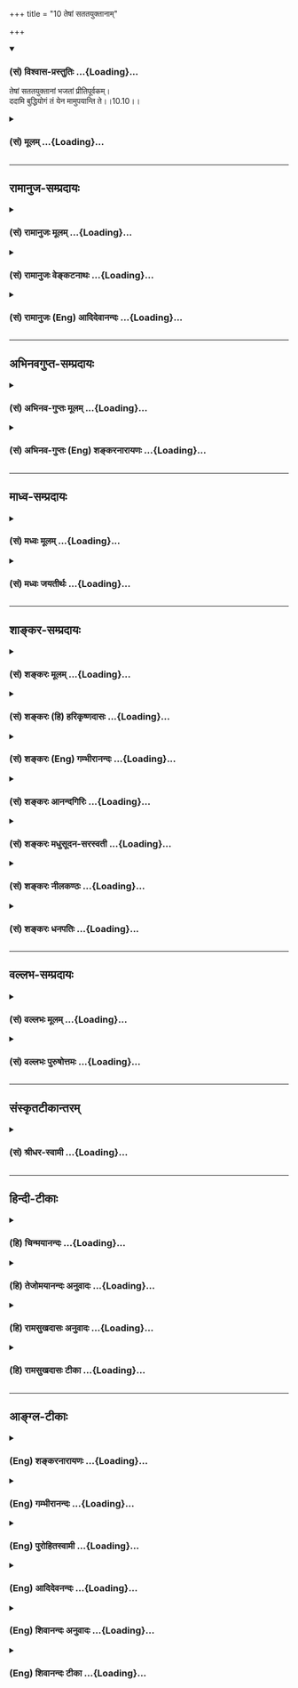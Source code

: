 +++
title = "10 तेषां सततयुक्तानाम्"

+++
<div class="js_include" newlevelforh1="3" title="(सं) विश्वास-प्रस्तुतिः" unfilled url="/purANam_vaiShNavam/mahAbhAratam/06-bhIShma-parva/03-bhagavad-gItA-parva/saMskRtam/vishvAsa-prastutiH/10_vibhUti-vistAra-yoga/10_teShAM_satatayukt.md">
<details open><summary><h3>(सं) विश्वास-प्रस्तुतिः ...{Loading}...</h3></summary>

तेषां सततयुक्तानां भजतां प्रीतिपूर्वकम्।  
ददामि बुद्धियोगं तं येन मामुपयान्ति ते।।10.10।।
</details>
</div>
<div class="js_include collapsed" newlevelforh1="3" title="(सं) मूलम्" unfilled url="/purANam_vaiShNavam/mahAbhAratam/06-bhIShma-parva/03-bhagavad-gItA-parva/saMskRtam/mUlam/10_vibhUti-vistAra-yoga/10_teShAM_satatayukt.md">
<details><summary><h3>(सं) मूलम् ...{Loading}...</h3></summary>

तेषां सततयुक्तानां भजतां प्रीतिपूर्वकम्।  
ददामि बुद्धियोगं तं येन मामुपयान्ति ते।।10.10।।
</details>
</div>


_________________
## रामानुज-सम्प्रदायः
<div class="js_include collapsed" newlevelforh1="3" title="(सं) रामानुजः मूलम्" unfilled url="/purANam_vaiShNavam/mahAbhAratam/06-bhIShma-parva/03-bhagavad-gItA-parva/saMskRtam/rAmAnujaH/mUlam/10_vibhUti-vistAra-yoga/10_teShAM_satatayukt.md">
<details><summary><h3>(सं) रामानुजः मूलम् ...{Loading}...</h3></summary>

।।10.10।।**तेषां सततयुक्तानां** मयि सततयोगम् आशंसमानानां मां भजमानानाम्
अहं **तम्** एव **बुद्धियोगं** विपाकदशापन्नं **प्रीतिपूर्वकम् ददामि येन
ते माम् उपयान्ति। किं च --**

</details>
</div>
<div class="js_include collapsed" newlevelforh1="3" title="(सं) रामानुजः वेङ्कटनाथः" unfilled url="/purANam_vaiShNavam/mahAbhAratam/06-bhIShma-parva/03-bhagavad-gItA-parva/saMskRtam/rAmAnujaH/venkaTanAthaH/10_vibhUti-vistAra-yoga/10_teShAM_satatayukt.md">
<details><summary><h3>(सं) रामानुजः वेङ्कटनाथः ...{Loading}...</h3></summary>

  
  
।।10.10।। भगवद्गुणविभूतिज्ञानस्य भक्त्युत्पत्तिविवृद्धिहेतुत्वमुक्तम्
तथाविधविवृद्धभक्तेर्भगवत्प्राप्तिपूर्वभाविविशदतमसाक्षात्काररूपावस्थाविशेषहेतुत्वं
भगवत्प्रसादावान्तरव्यापारकमुच्यतेतेषामिति। मयि सततयोगमाशंसमानानामिति। नहि
सततं समाधानरूपो योगः शक्यः। सततशब्देन प्रतिदिनविवक्षा च न स्वारसिकी; न च
प्राप्तिरूपसततयोग इदानीं वृत्तः अत आशंसार्थत्वमेव युक्तमिति भावः। तमेवेति
आशंसाविषयान्तर्गतमेवेत्यर्थः। सततयोगाशंसयैव भजने प्रीतिरूपत्वस्य
फलितत्वात्प्रीतिपूर्वकम् इत्यस्य भजनान्वये प्रयोजनं नास्तिददामि
इत्यनेनान्वये तु भजनावान्तरव्यापारकथनरूपेण
परमोदारत्वादिभगवद्गुणगणप्रकाशनेन च
महत्प्रयोजनमित्यभिप्रायेणप्रीतिपूर्वकं ददामीत्यन्वय उक्तः। मामुपयान्ति
इत्यत्रापरामृष्टपदपदार्थैर्मूढैरैक्यापत्तिर्व्याख्याता।  
  

</details>
</div>
<div class="js_include collapsed" newlevelforh1="3" title="(सं) रामानुजः (Eng) आदिदेवानन्दः" unfilled url="/purANam_vaiShNavam/mahAbhAratam/06-bhIShma-parva/03-bhagavad-gItA-parva/saMskRtam/rAmAnujaH/english/AdidevAnandaH/10_vibhUti-vistAra-yoga/10_teShAM_satatayukt.md">
<details><summary><h3>(सं) रामानुजः (Eng) आदिदेवानन्दः ...{Loading}...</h3></summary>

10.10 To those 'ceaselessly united with Me,' namely, those who desire
ceaseless union with Me, and who are worshipping Me, I grant with love,
that same 'Buddhi-yoga' or devotional attitude of a mature state. By
that they come to Me. Likewise:

</details>
</div>


_________________
## अभिनवगुप्त-सम्प्रदायः
<div class="js_include collapsed" newlevelforh1="3" title="(सं) अभिनव-गुप्तः मूलम्" unfilled url="/purANam_vaiShNavam/mahAbhAratam/06-bhIShma-parva/03-bhagavad-gItA-parva/saMskRtam/abhinava-guptaH/mUlam/10_vibhUti-vistAra-yoga/10_teShAM_satatayukt.md">
<details><summary><h3>(सं) अभिनव-गुप्तः मूलम् ...{Loading}...</h3></summary>

।।10.6 -- 10.11।। महर्षय इत्यादि भास्वता इत्यन्तम्। परस्परबोधनया
अन्योन्यबोधस्फारसंक्रमणात् सर्व एव हि प्रमातारः एक ईश्वर इति
विततव्याप्त्या +++(S;;N वितत्य व्याप्त्या)+++ सुखेनैव
सर्वशक्तिकसर्वगतस्वात्मरूपताधिगमेन +++(S -- ताधिशयनेन अधिगमेन)+++
माहेश्वर्यमेषामिति भावः +++(After इति भावः ;N add तेषां सततयुक्तानाम्
इत्यतः प्रभृति अध्यायान्ता टीका उट्टङ्किता युगपद्धि वेद्या। तेषामेव अनु
च अर्जुनप्रश्नपद्यानि षट् उल्लिखति। श्रीभगवान् अथवा बहुना इति पर्यन्तानि
पद्यानि 23,वक्ति।। These sentences are obviously of some copyist. It is
to be noted however that the Mss. generally contain seven (not six)+++
verses of Arjuna and then 24 +++(not 23)+++ verses of the hagavan) ।

</details>
</div>
<div class="js_include collapsed" newlevelforh1="3" title="(सं) अभिनव-गुप्तः (Eng) शङ्करनारायणः" unfilled url="/purANam_vaiShNavam/mahAbhAratam/06-bhIShma-parva/03-bhagavad-gItA-parva/saMskRtam/abhinava-guptaH/english/shankaranArAyaNaH/10_vibhUti-vistAra-yoga/10_teShAM_satatayukt.md">
<details><summary><h3>(सं) अभिनव-गुप्तः (Eng) शङ्करनारायणः ...{Loading}...</h3></summary>

10.10 See Comment under 10.11

</details>
</div>


_________________
## माध्व-सम्प्रदायः
<div class="js_include collapsed" newlevelforh1="3" title="(सं) मध्वः मूलम्" unfilled url="/purANam_vaiShNavam/mahAbhAratam/06-bhIShma-parva/03-bhagavad-gItA-parva/saMskRtam/madhvaH/mUlam/10_vibhUti-vistAra-yoga/10_teShAM_satatayukt.md">
<details><summary><h3>(सं) मध्वः मूलम् ...{Loading}...</h3></summary>

।।10.8 -- 10.10।। सन्ति च भजन्तः केचिदित्याह -- अहमित्यादिना।

</details>
</div>
<div class="js_include collapsed" newlevelforh1="3" title="(सं) मध्वः जयतीर्थः" unfilled url="/purANam_vaiShNavam/mahAbhAratam/06-bhIShma-parva/03-bhagavad-gItA-parva/saMskRtam/madhvaH/jayatIrthaH/10_vibhUti-vistAra-yoga/10_teShAM_satatayukt.md">
<details><summary><h3>(सं) मध्वः जयतीर्थः ...{Loading}...</h3></summary>

।।10.8 -- 10.10।। ननुएतां विभूतिम् \[10।7\] इति परिज्ञातुः फलमुक्तं
तत्किमर्थं पुनरुच्यते इत्यतस्तात्पर्यान्तरमाह -- **सन्ति** **चे**ति।
उक्तफले विश्वासजननार्थमिति शेषः।

</details>
</div>


_________________
## शाङ्कर-सम्प्रदायः
<div class="js_include collapsed" newlevelforh1="3" title="(सं) शङ्करः मूलम्" unfilled url="/purANam_vaiShNavam/mahAbhAratam/06-bhIShma-parva/03-bhagavad-gItA-parva/saMskRtam/shankaraH/mUlam/10_vibhUti-vistAra-yoga/10_teShAM_satatayukt.md">
<details><summary><h3>(सं) शङ्करः मूलम् ...{Loading}...</h3></summary>

।।10.10।। --,**तेषां सततयुक्तानां** नित्याभियुक्तानां
निवृत्तसर्वबाह्यैषणानां भजतां सेवमानानाम्। किम् अर्थित्वादिना कारणेन
नेत्याह -- **प्रीतिपूर्वकं** प्रीतिः स्नेहः तत्पूर्वकं मां
भजतामित्यर्थः। **ददामि** प्रयच्छामि **बुद्धियोगं** बुद्धिः सम्यग्दर्शनं
मत्तत्त्वविषयं तेन योगः बुद्धियोगः **तं** बुद्धियोगम्; **येन**
बुद्धियोगेन सम्यग्दर्शनलक्षणेन **मां** परमेश्वरम् आत्मभूतम् आत्मत्वेन
**उपयान्ति** प्रतिपद्यन्ते। के **ते** ये मच्चित्तत्वादिप्रकारैः मां
भजन्ते।। किमर्थम्; कस्य वा; त्वत्प्राप्तिप्रतिबन्धहेतोः नाशकं बुद्धियोगं
तेषां त्वद्भक्तानां ददासि इत्यपेक्षायामाह --,

</details>
</div>
<div class="js_include collapsed" newlevelforh1="3" title="(सं) शङ्करः (हि) हरिकृष्णदासः" unfilled url="/purANam_vaiShNavam/mahAbhAratam/06-bhIShma-parva/03-bhagavad-gItA-parva/saMskRtam/shankaraH/hindI/harikRShNadAsaH/10_vibhUti-vistAra-yoga/10_teShAM_satatayukt.md">
<details><summary><h3>(सं) शङ्करः (हि) हरिकृष्णदासः ...{Loading}...</h3></summary>

।।10.10।। जो पुरुष मुझमें प्रेम रखते हुए उपर्युक्त प्रकारसे मेरा भजन करते
हैं --, उन समस्त बाह्य तृष्णाओंसे रहित निरन्तर तत्पर होकर भजन -- सेवन
करनेवाले पुरुषोंको; किसी वस्तुकी इच्छा आदि कारणोंसे भजनेवालोंको नहीं;
किंतु प्रीतिपूर्वक भजनेवालोंको यानी प्रेमपूर्वक मेरा भजन करनेवालोंको;
मैं वह बुद्धियोग देता हूँ। मेरे तत्त्वके यथार्थ ज्ञानका नाम बुद्धि है;
उससे युक्त होना ही बुद्धियोग है। वह ऐसा बुद्धियोग मैं ( उनको ) देता हूँ
कि जिस पूर्णज्ञानरूप बुद्धियोगसे वे मुझ आत्मरूप परमेश्वरको आत्मरूपसे समझ
लेते हैं। वे कौन हैं जो मच्चित्ताः आदि ऊपर कहे हुए प्रकारोंसे मेरा भजन
करते हैं।  
  
,

</details>
</div>
<div class="js_include collapsed" newlevelforh1="3" title="(सं) शङ्करः (Eng) गम्भीरानन्दः" unfilled url="/purANam_vaiShNavam/mahAbhAratam/06-bhIShma-parva/03-bhagavad-gItA-parva/saMskRtam/shankaraH/english/gambhIrAnandaH/10_vibhUti-vistAra-yoga/10_teShAM_satatayukt.md">
<details><summary><h3>(सं) शङ्करः (Eng) गम्भीरानन्दः ...{Loading}...</h3></summary>

10.10 Tesam, to them, who, becoming devotees, adore Me in the manner
described earlier; satata-yuktanam, who are ever devoted, ever attached,
who have become free from all external desires; and bhajatam, who
worship-. Is it because of hankering for possessions; The Lord says: No,
(they worship) priti-purvakam, with love. To them who worship Me with
that (love), dadami, I grant; tam, that; buddhi-yogam, possession of
wisdom-buddhi means full enlightenment with regard to My real nature;
coming in possession (yoga) of that is buddhi-yoga; yena, by which
possession of wisdom consisting in full enlightenment; upayanti, they
reach, realize as their own Self; mam, Me, the supreme God who is the
Self. Who do so; Te, they, who adore Me through such disciplines as
fixing their minds on Me, etc. 'For what purpose, or as the destroyer of
what cause standing as an obstacle on the way of reaching You, do You
bestow that possession of wisdom to those devotees of Yours;' In reply
to such a ery the Lord says:

</details>
</div>
<div class="js_include collapsed" newlevelforh1="3" title="(सं) शङ्करः आनन्दगिरिः" unfilled url="/purANam_vaiShNavam/mahAbhAratam/06-bhIShma-parva/03-bhagavad-gItA-parva/saMskRtam/shankaraH/AnandagiriH/10_vibhUti-vistAra-yoga/10_teShAM_satatayukt.md">
<details><summary><h3>(सं) शङ्करः आनन्दगिरिः ...{Loading}...</h3></summary>

।।10.10।। यदुक्तं सोऽविकम्पेनेत्यादि तदर्थं भूमिकां कृत्वा
तदिदानीमुदाहरति -- **ये यथोक्तेति।** नित्याभियुक्तानामनवरतं
भगवत्यैकाग्र्यसंपन्नानामित्यर्थः। पुत्रादिलोकत्रयहेत्वर्थित्वेन वा
गर्भदासत्वेन वा प्रत्यहं जीवनोपायसिद्धये वा भजनमिति शङ्कित्वा दूषयति --
**किमित्यादिना।** प्रागुक्तां ज्ञानाख्यां भक्तिं स्नेहेन
कुर्वतामित्यर्थः। तेभ्योऽहं तत्त्वज्ञानं प्रयच्छामीत्याह -- **ददामीति।**
उक्तबुद्धिसंबन्धस्य फलमाह -- **येनेति।**
ध्यानजन्यप्रकर्षकाष्ठागतान्तःकरणपरिणामे
निरस्ताशेषविशेषभगवद्रूपप्राप्तिहेतौ बुद्धियोगे
प्रश्नपूर्वकमुक्तानधिकारिणो दर्शयति -- **के त इति।**

</details>
</div>
<div class="js_include collapsed" newlevelforh1="3" title="(सं) शङ्करः मधुसूदन-सरस्वती" unfilled url="/purANam_vaiShNavam/mahAbhAratam/06-bhIShma-parva/03-bhagavad-gItA-parva/saMskRtam/shankaraH/madhusUdana-sarasvatI/10_vibhUti-vistAra-yoga/10_teShAM_satatayukt.md">
<details><summary><h3>(सं) शङ्करः मधुसूदन-सरस्वती ...{Loading}...</h3></summary>

।।10.10।। ये यथोक्तेन प्रकारेण भजन्ते मां -- तेषां सततं सर्वदा युक्तानां
भगवत्येकाग्रबुद्धीनां। अतएव लाभपूजाख्यात्याद्यनभिसंधाय प्रीतिपूर्वकमेव
भजतां सेवमानानां तेषां अविकम्पेन योगेनेति यः प्रागुक्तस्तं बुद्धियोगं
मत्तत्त्वविषयसम्यग्दर्शनं ददामि उत्पादयामि। येन बुद्धियोगेन
मामीश्वरमात्मत्वेनोपयान्ति ये मच्चित्तत्वादिप्रकारैर्मां भजन्ते ते।

</details>
</div>
<div class="js_include collapsed" newlevelforh1="3" title="(सं) शङ्करः नीलकण्ठः" unfilled url="/purANam_vaiShNavam/mahAbhAratam/06-bhIShma-parva/03-bhagavad-gItA-parva/saMskRtam/shankaraH/nIlakaNThaH/10_vibhUti-vistAra-yoga/10_teShAM_satatayukt.md">
<details><summary><h3>(सं) शङ्करः नीलकण्ठः ...{Loading}...</h3></summary>

।।10.10।। उपासनायाः फलमाह -- **तेषामिति।** सततयुक्तानां नित्योत्साहवताम्।
प्रीतिः प्रेमा तत्पूर्वकं भजतां सेवमानानां तेभ्यो ददामि तं बुद्धियोगं
ज्ञानरूपं योगं समाधिम्। ज्ञाननिष्ठामित्यर्थः। तां ददामि येन यया निष्ठया
ते मामुपयान्ति समुद्रमिव नद्योऽभेदेन प्रविशन्ति।

</details>
</div>
<div class="js_include collapsed" newlevelforh1="3" title="(सं) शङ्करः धनपतिः" unfilled url="/purANam_vaiShNavam/mahAbhAratam/06-bhIShma-parva/03-bhagavad-gItA-parva/saMskRtam/shankaraH/dhanapatiH/10_vibhUti-vistAra-yoga/10_teShAM_satatayukt.md">
<details><summary><h3>(सं) शङ्करः धनपतिः ...{Loading}...</h3></summary>

।।10.10।। तेषां सततयुक्तानां सततं निरन्तरमभियुक्तानाम्।
किमर्थित्वादिपूर्वकं नेत्याह। प्रीतिः स्नेहस्तपूर्वकं भजताम्।
प्रेमलक्षणभक्तिमतामित्यर्थः। तं सम्यग्ज्ञानलक्षणमविकल्पबुद्धियोगं ददामि।
येन बुद्धियोगेन मां परमात्मानमात्मत्वेपयान्ति प्रतिपद्यन्ते।
साक्षात्कुर्वन्तीत्यर्थः। ते ये मां मच्चित्तत्वादिप्रकारैर्भजन्ते।

</details>
</div>


_________________
## वल्लभ-सम्प्रदायः
<div class="js_include collapsed" newlevelforh1="3" title="(सं) वल्लभः मूलम्" unfilled url="/purANam_vaiShNavam/mahAbhAratam/06-bhIShma-parva/03-bhagavad-gItA-parva/saMskRtam/vallabhaH/mUlam/10_vibhUti-vistAra-yoga/10_teShAM_satatayukt.md">
<details><summary><h3>(सं) वल्लभः मूलम् ...{Loading}...</h3></summary>

।।10.8 -- 10.10।। विभूतियोगज्ञानविपाकरूपभक्तिविवृद्धिं दर्शयति चतुर्भिः
पुमर्थरूपैः अहमित्यादिभिः -- अहं सर्वस्य प्रभव इत्यादि।
विश्वोत्पादकत्वप्रवर्त्तकत्वरूपस्वयोगविभूतिस्वरूपाविष्करणं इत्येवं मम
योगं विभूतिं च भगवन्मार्गीयाचार्योपदेशद्वारा मयि भावो भक्तिस्तया
समन्विता मां सेवन्ते बुधाः। एते च,माहात्म्यज्ञानपूर्वकभक्तिमन्तो
भगवत्सेवकाः स्वरूपतो निर्दिश्यन्ते भगवन्मार्गीया उद्धवादय इव। मच्चित्ता
इति मदर्पितान्तःकरणाः। मद्गतप्राणा इति -- प्राणशब्द इन्द्रियप्राणवाचक
इति मदर्पितेन्द्रियप्राणाः मयि सततं युक्ता देहेनेति; समर्पितदेहाः आत्मना
वा भगवति सततं युक्ताः अयमेव ब्रह्मसम्बन्धः भगवते कृष्णाय
दारागारपुत्राप्त -- इतिवाक्यात्आत्मना सह तत्तदीहापराणि
देहेन्द्रियप्राणान्तःकरणानि तद्धर्मांश्च समर्पयित्वा स्वयं दासभूता
नित्यं भगवन्तं भजन्ते सेवामार्गप्रकारेण सेवन्ते; न पूजाडम्बरेणेति;
सेवायां स्थितिस्तेषामुक्तासेवायां वा कथायां वा इति भक्तिवर्द्धिन्यां
कथायां च स्थितिमाह -- परस्परं बोधयन्तः कथयन्तश्च मां इति। तदपि नित्यं; न
तु नैमित्तिकम्। तथैव च तुष्यन्ति मनउत्सवादिषु च रमन्ति अनुकरणेन वा
क्री़डन्ति तथाभूतानां तेषां प्रीतिपूर्वकं
पुष्टिमर्यादानुकूलापरानुरक्तिरीश्वरे सर्वात्मना प्रीतिस्तत्पूर्वकं भजतां
सेवतां -- अनेनचेतस्तत्प्रवणं सेवा इति मानसीस्वरूपमुक्तं -- तेषामेव
बुद्धियोगं विपाकदशामापन्नं ददामि येन ते मां पुरुषोत्तमं उप समीप एव
प्राप्ता भवन्ति। इत्थं तेषां निर्गुणमुक्तिर्भावितया सूचिता।

</details>
</div>
<div class="js_include collapsed" newlevelforh1="3" title="(सं) वल्लभः पुरुषोत्तमः" unfilled url="/purANam_vaiShNavam/mahAbhAratam/06-bhIShma-parva/03-bhagavad-gItA-parva/saMskRtam/vallabhaH/puruShottamaH/10_vibhUti-vistAra-yoga/10_teShAM_satatayukt.md">
<details><summary><h3>(सं) वल्लभः पुरुषोत्तमः ...{Loading}...</h3></summary>

  
  
।।10.10।। एवम्भावेन भजतामहं फलं ददामीत्याह -- एवमिति। एवममुना प्रकारेण
सततयुक्तानां निरन्तरं मत्कृपाविशिष्टानां प्रीतिपूर्वकमनुद्वेगेन भजतां तं
बुद्धियोगं मत्स्वरूपानुभवात्मकभक्त्युपायरूपं ददामि; येन ते मामुपयान्ति
प्राप्नुवन्ति। उपसर्गेण तथा यान्ति यथा तद्भावच्युतिः कदापि न भवतीति
ज्ञापितम्।  
  

</details>
</div>


_________________
## संस्कृतटीकान्तरम्
<div class="js_include collapsed" newlevelforh1="3" title="(सं) श्रीधर-स्वामी" unfilled url="/purANam_vaiShNavam/mahAbhAratam/06-bhIShma-parva/03-bhagavad-gItA-parva/saMskRtam/shrIdhara-svAmI/10_vibhUti-vistAra-yoga/10_teShAM_satatayukt.md">
<details><summary><h3>(सं) श्रीधर-स्वामी ...{Loading}...</h3></summary>

।।10.10।। एवंभूतानां च सम्यग्ज्ञानमहं ददामीत्याह **-- तेषामिति।** एवं
सततयुक्तानां मय्यासक्तानां प्रीतिपूर्वकं भजतां तेषां तं बुद्धिरूपं
योगमुपायं ददामि। तमिति कम्। येनोपायेन ते भक्ता मां प्राप्नुवन्ति।

</details>
</div>


_________________
## हिन्दी-टीकाः
<div class="js_include collapsed" newlevelforh1="3" title="(हि) चिन्मयानन्दः" unfilled url="/purANam_vaiShNavam/mahAbhAratam/06-bhIShma-parva/03-bhagavad-gItA-parva/hindI/chinmayAnandaH/10_vibhUti-vistAra-yoga/10_teShAM_satatayukt.md">
<details><summary><h3>(हि) चिन्मयानन्दः ...{Loading}...</h3></summary>

।।10.10।। जब तक सबसे श्रेष्ठ आनन्ददायक वस्तु या लक्ष्य को नहीं पाया गया
है जिसमें हमारा मन पूर्णतया रम सके; तब तक बाह्य विषयों; भावनाओं तथा
विचारों के जगत् के साथ हुए तादात्म्य से हमारी सफलतापूर्वक निवृत्ति नहीं
हो सकती। आनन्दस्वरूप आत्मा में ध्यानाकर्षण करने की ऐसी सार्मथ्य है और
इसलिए; जिस मात्रा या सीमा तक इस आत्मस्वरूप में मन स्थित होता है; उसी
मात्रा में वह दुखदायी मिथ्या बंधनों की पकड़ से मुक्त हो जाता है। इस
वेदान्तिक सत्य का भगवान् श्रीकृष्ण इस वाक्य में वर्णन करते हैं; जो मेरा
भक्तिपूर्वक भजन करते हैं। प्रिय के साथ तादात्म्य का ही अर्थ है प्रेम।
आत्मा के साथ हुए तादात्म्य के अनुपात में ही जीव भक्त कहलाता है और जब वह
सततयुक्त हो जाता है; तभी वह वास्तविक रूप में हृदयस्थित अपनी अव्यक्त
दिव्यता को अभिव्यक्त कर पाता है। ऐसे भक्त जो निरन्तर भक्ति; सन्तोष और
आनन्द के वातावरण में सतत आत्मा का चिन्तन करते हैं उन भक्तों को स्वयं
भगवान् ही वह बुद्धियोग देते हैं; जिसके द्वारा वे भगवान् को ही प्राप्त
होते हैं। बुद्धियोग का पहले भी वर्णन किया जा चुका है। आत्मा के अनन्त
स्वरूप पर निदिध्यासन से सम्यक् ज्ञान प्राप्त करना ही बुद्धियोग है।
प्रस्तुत संदर्भ में उसकी व्याख्या इस प्रकार की जा सकती है कि उपर्युक्त
पद्धति से साधनाभ्यास करने वाले साधक को सत्य का बौद्धिक ग्रहण होता है।
निसंदेह हमारा वह अभिप्राय कदापि नहीं है कि परिच्छिन्न बुद्धि के द्वारा
कभी अनन्त वस्तु का ग्रहण किया जा सकता है। हम केवल लौकिक जगत् के एक
सुपरिचित वाक्प्रचार का उपयोग ही कर रहे हैं। जब तक बुद्धि से ग्रहण किया
गया एक अनुभव किसी अन्य अनुभव से बाधित नहीं होता; तब तक उस पूर्व अनुभव को
प्रामाणिक और संदेह रहित माना जाता है। आत्मा का अनुभव्ा कदापि बाधित नहीं
हो सकता; क्योंकि वह अनुभवकर्ता का ही स्वरूप है। ऐसा दृढ़ ज्ञान केवल उन
साधकों को ही प्राप्त होता है जिनमें आत्मानुसंधान करने की परिपक्वता एवं
स्थिरता आ जाती है। इस प्रकार; उक्त ध्यानाभ्यास के द्वारा सत्य पर पड़े
आवरण और तज्जनित विक्षेपों की सर्वथा निवृत्ति हो जाती है; तब वह साधक
समाधि का साक्षात् अनुभव करता है; जो बुद्धियोग की परिसमाप्ति और पूर्णता
है। इस बुद्धियोग के द्वारा भगवान् अपने भक्तों के लिए निश्चित रूप से क्या
करते हैं; इसका वर्णन अगले श्लोक में है --

</details>
</div>
<div class="js_include collapsed" newlevelforh1="3" title="(हि) तेजोमयानन्दः अनुवादः" unfilled url="/purANam_vaiShNavam/mahAbhAratam/06-bhIShma-parva/03-bhagavad-gItA-parva/hindI/tejomayAnandaH/anuvAdaH/10_vibhUti-vistAra-yoga/10_teShAM_satatayukt.md">
<details><summary><h3>(हि) तेजोमयानन्दः अनुवादः ...{Loading}...</h3></summary>

।।10.10।। उन (मुझ से) नित्य युक्त हुए और प्रेमपूर्वक मेरा भजन करने वाले
भक्तों को, मैं वह 'बुद्धियोग' देता हूँ जिससे वे मुझे प्राप्त होते हैं।।

</details>
</div>
<div class="js_include collapsed" newlevelforh1="3" title="(हि) रामसुखदासः अनुवादः" unfilled url="/purANam_vaiShNavam/mahAbhAratam/06-bhIShma-parva/03-bhagavad-gItA-parva/hindI/rAmasukhadAsaH/anuvAdaH/10_vibhUti-vistAra-yoga/10_teShAM_satatayukt.md">
<details><summary><h3>(हि) रामसुखदासः अनुवादः ...{Loading}...</h3></summary>

।।10.10।। उन नित्य-निरन्तर मेरेमें लगे हुए और प्रेमपूर्वक मेरा भजन
करनेवाले भक्तोंको मैं वह बुद्धियोग देता हूँ, जिससे उनको मेरी प्राप्ति हो
जाती है।

</details>
</div>
<div class="js_include collapsed" newlevelforh1="3" title="(हि) रामसुखदासः टीका" unfilled url="/purANam_vaiShNavam/mahAbhAratam/06-bhIShma-parva/03-bhagavad-gItA-parva/hindI/rAmasukhadAsaH/TIkA/10_vibhUti-vistAra-yoga/10_teShAM_satatayukt.md">
<details><summary><h3>(हि) रामसुखदासः टीका ...{Loading}...</h3></summary>

।।10.10।।***व्याख्या --***\[भगवन्निष्ठ भक्त भगवान्को छोड़कर न तो समता
चाहते हैं, न तत्त्वज्ञान चाहते हैं तथा न और ही कुछ चाहते हैं **(टिप्पणी
प₀ 546.3)**। उनका तो एक ही काम है-- हरदम भगवान्में लगे रहना। भगवान्में
लगे रहनेके सिवाय उनके लिये और कोई काम ही नहीं है। अब सारा-का-सारा काम,
सारी जिम्मेवारी भगवान्की ही है अर्थात् उन भक्तोंसे जो कुछ कराना है, उनको
जो कुछ देना है आदि सब काम भगवान्का ही रह जाता है। इसलिये भगवान् यहाँ (दो
श्लोकोंमें) उन भक्तोंको समता और तत्त्वज्ञान देनेकी बात कह रहे हैं। \]

</details>
</div>


_________________
## आङ्ग्ल-टीकाः
<div class="js_include collapsed" newlevelforh1="3" title="(Eng) शङ्करनारायणः" unfilled url="/purANam_vaiShNavam/mahAbhAratam/06-bhIShma-parva/03-bhagavad-gItA-parva/english/shankaranArAyaNaH/10_vibhUti-vistAra-yoga/10_teShAM_satatayukt.md">
<details><summary><h3>(Eng) शङ्करनारायणः ...{Loading}...</h3></summary>

10.10. To these persons, who are \[thus\] mingling \[with Me\] and
revere \[Me\] with love, I grant that knowledge-Yoga by means of which
they reach Me.

</details>
</div>
<div class="js_include collapsed" newlevelforh1="3" title="(Eng) गम्भीरानन्दः" unfilled url="/purANam_vaiShNavam/mahAbhAratam/06-bhIShma-parva/03-bhagavad-gItA-parva/english/gambhIrAnandaH/10_vibhUti-vistAra-yoga/10_teShAM_satatayukt.md">
<details><summary><h3>(Eng) गम्भीरानन्दः ...{Loading}...</h3></summary>

10.10 To them who are ever devoted and worship Me with love, I grant
that possession of wisdom by which they reach Me.

</details>
</div>
<div class="js_include collapsed" newlevelforh1="3" title="(Eng) पुरोहितस्वामी" unfilled url="/purANam_vaiShNavam/mahAbhAratam/06-bhIShma-parva/03-bhagavad-gItA-parva/english/purohitasvAmI/10_vibhUti-vistAra-yoga/10_teShAM_satatayukt.md">
<details><summary><h3>(Eng) पुरोहितस्वामी ...{Loading}...</h3></summary>

10.10 To those who are always devout and who worship Me with love, I
give the power of discrimination, which leads them to Me.

</details>
</div>
<div class="js_include collapsed" newlevelforh1="3" title="(Eng) आदिदेवनन्दः" unfilled url="/purANam_vaiShNavam/mahAbhAratam/06-bhIShma-parva/03-bhagavad-gItA-parva/english/AdidevanandaH/10_vibhUti-vistAra-yoga/10_teShAM_satatayukt.md">
<details><summary><h3>(Eng) आदिदेवनन्दः ...{Loading}...</h3></summary>

10.10 To those, who are ceaselessly united with Me and who worship Me
with immense love, I lovingly grant that mental disposition
(Buddhi-yoga) by which they come to Me.

</details>
</div>
<div class="js_include collapsed" newlevelforh1="3" title="(Eng) शिवानन्दः अनुवादः" unfilled url="/purANam_vaiShNavam/mahAbhAratam/06-bhIShma-parva/03-bhagavad-gItA-parva/english/shivAnandaH/anuvAdaH/10_vibhUti-vistAra-yoga/10_teShAM_satatayukt.md">
<details><summary><h3>(Eng) शिवानन्दः अनुवादः ...{Loading}...</h3></summary>

10.10 To them who are ever steadfast, worshipping Me with love, I give
the Yoga of discrimination by which they come to Me.

</details>
</div>
<div class="js_include collapsed" newlevelforh1="3" title="(Eng) शिवानन्दः टीका" unfilled url="/purANam_vaiShNavam/mahAbhAratam/06-bhIShma-parva/03-bhagavad-gItA-parva/english/shivAnandaH/TIkA/10_vibhUti-vistAra-yoga/10_teShAM_satatayukt.md">
<details><summary><h3>(Eng) शिवानन्दः टीका ...{Loading}...</h3></summary>

10.10 तेषाम् to them; सततयुक्तानाम् ever steadfast; भजताम् (of the)
worshipping; प्रीतिपूर्वकम् with love; ददामि (I) give; बुद्धियोगम् Yoga
of discrimination; तम् that; येन by which; माम् to Me; उपयान्ति come; ते
they.Commentary The devotees who have dedicated themselves to the Lord;
who are ever harmonious and selfabiding; who are ever devout and who
adore Him with intense love (not for attaining any selfish purpose);
obtain the divine grace. The Lord gives them wisdom or the Yoga of
discrimination or understanding by which they attain the knowledge of
the Self. The Lord bestows on these devotees who have fixed their
thoughts on Him alone; devotion of right knowledge. (Buddhi Yoga) by
which they know Him in essence. They know through the eye of intuition
in deep meditaion the Supreme Lord; the One in all; the Self of all; as
their own Self; destitue of all limitations. Buddhi here is the inner
eye of intuition by which the magnificent experience of oneness is had.
Buddhi Yoga is Jnana Yoga. (Cf.IV.39XII.6and7)Why does the Lord impart
this Yoga of knowledge to His devotees What obstacles does the Buddhi
Yoga remove on the path of the aspirant or devotee The Lord gives the
answer in the following verse.

</details>
</div>
